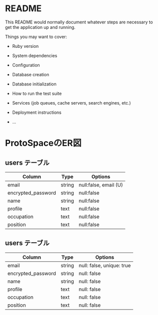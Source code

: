 # README

This README would normally document whatever steps are necessary to get the
application up and running.

Things you may want to cover:

* Ruby version

* System dependencies

* Configuration

* Database creation

* Database initialization

* How to run the test suite

* Services (job queues, cache servers, search engines, etc.)

* Deployment instructions

* ...
# ProtoSpaceのER図

## users テーブル
| Column             | Type   | Options                 |
| ------------------ | ------ | ----------------------- |
| email              | string | null:false, email (U)   |
| encrypted_password | string | null:false              |
| name               | string | null:false              |
| profile            | text   | null:false              |
| occupation         | text   | null:false              |
| position           | text   | null:false              |

## users テーブル
| Column             | Type   | Options                  |
|--------------------|--------|--------------------------|
| email              | string | null: false, unique: true|
| encrypted_password | string | null: false              |
| name               | string | null: false              |
| profile            | text   | null: false              |
| occupation         | text   | null: false              |
| position           | text   | null: false              |
